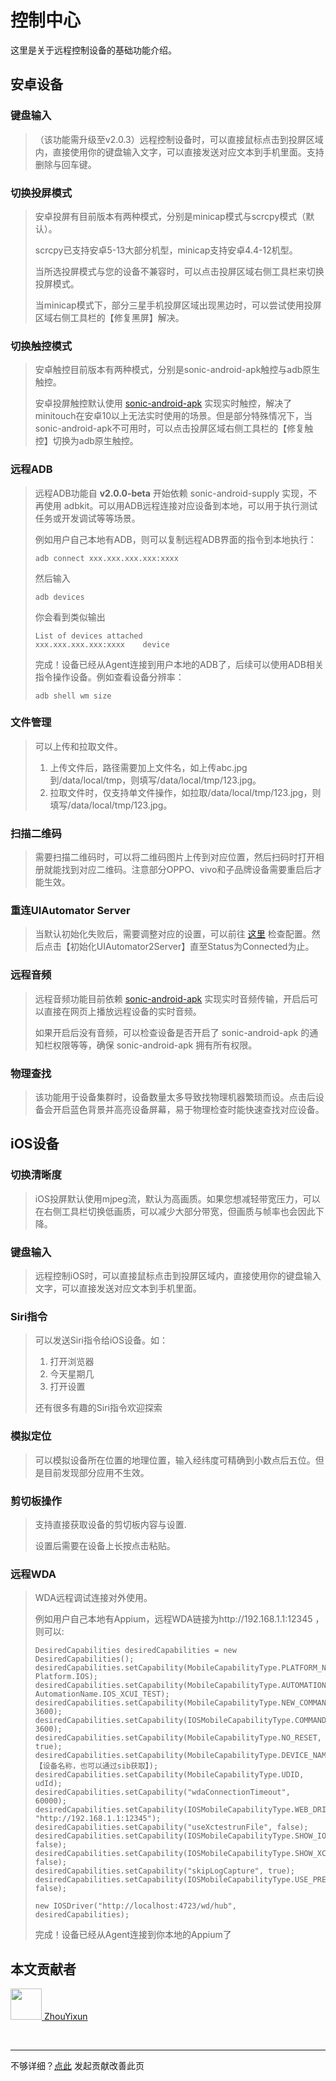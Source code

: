 # 控制中心

这里是关于远程控制设备的基础功能介绍。

## 安卓设备

### 键盘输入
> （该功能需升级至v2.0.3）远程控制设备时，可以直接鼠标点击到投屏区域内，直接使用你的键盘输入文字，可以直接发送对应文本到手机里面。支持删除与回车键。

### 切换投屏模式
> 安卓投屏有目前版本有两种模式，分别是minicap模式与scrcpy模式（默认）。
> 
> scrcpy已支持安卓5-13大部分机型，minicap支持安卓4.4-12机型。
> 
> 当所选投屏模式与您的设备不兼容时，可以点击投屏区域右侧工具栏来切换投屏模式。
> 
> 当minicap模式下，部分三星手机投屏区域出现黑边时，可以尝试使用投屏区域右侧工具栏的【修复黑屏】解决。

### 切换触控模式

> 安卓触控目前版本有两种模式，分别是sonic-android-apk触控与adb原生触控。
> 
> 安卓投屏触控默认使用 [sonic-android-apk](https://sonic-cloud.cn/saa) 实现实时触控，解决了minitouch在安卓10以上无法实时使用的场景。但是部分特殊情况下，当sonic-android-apk不可用时，可以点击投屏区域右侧工具栏的【修复触控】切换为adb原生触控。

### 远程ADB

> 远程ADB功能自 **v2.0.0-beta** 开始依赖 sonic-android-supply 实现，不再使用 adbkit。可以用ADB远程连接对应设备到本地，可以用于执行测试任务或开发调试等等场景。
> 
> 例如用户自己本地有ADB，则可以复制远程ADB界面的指令到本地执行：
> ```
> adb connect xxx.xxx.xxx.xxx:xxxx
> ```
> 然后输入
> ```
> adb devices
> ```
> 你会看到类似输出
> ```
> List of devices attached
> xxx.xxx.xxx.xxx:xxxx    device
> ```
> 完成！设备已经从Agent连接到用户本地的ADB了，后续可以使用ADB相关指令操作设备。例如查看设备分辨率：
> ```
> adb shell wm size
> ```

### 文件管理

> 可以上传和拉取文件。
> 
> 1. 上传文件后，路径需要加上文件名，如上传abc.jpg到/data/local/tmp，则填写/data/local/tmp/123.jpg。
> 2. 拉取文件时，仅支持单文件操作，如拉取/data/local/tmp/123.jpg，则填写/data/local/tmp/123.jpg。

### 扫描二维码

> 需要扫描二维码时，可以将二维码图片上传到对应位置，然后扫码时打开相册就能找到对应二维码。注意部分OPPO、vivo和子品牌设备需要重启后才能生效。

### 重连UIAutomator Server

> 当默认初始化失败后，需要调整对应的设置，可以前往 [这里](https://sonic-cloud.cn/deploy?tag=android) 检查配置。然后点击【初始化UIAutomator2Server】直至Status为Connected为止。

### 远程音频

> 远程音频功能目前依赖 [sonic-android-apk](https://sonic-cloud.cn/saa) 实现实时音频传输，开启后可以直接在网页上播放远程设备的实时音频。
> 
> 如果开启后没有音频，可以检查设备是否开启了 sonic-android-apk 的通知栏权限等等，确保 sonic-android-apk 拥有所有权限。

### 物理查找

> 该功能用于设备集群时，设备数量太多导致找物理机器繁琐而设。点击后设备会开启蓝色背景并高亮设备屏幕，易于物理检查时能快速查找对应设备。

## iOS设备

### 切换清晰度
> iOS投屏默认使用mjpeg流，默认为高画质。如果您想减轻带宽压力，可以在右侧工具栏切换低画质，可以减少大部分带宽，但画质与帧率也会因此下降。

### 键盘输入
> 远程控制iOS时，可以直接鼠标点击到投屏区域内，直接使用你的键盘输入文字，可以直接发送对应文本到手机里面。

### Siri指令

> 可以发送Siri指令给iOS设备。如：
> 
> 1. 打开浏览器
> 2. 今天星期几
> 3. 打开设置
> 
> 还有很多有趣的Siri指令欢迎探索

### 模拟定位

> 可以模拟设备所在位置的地理位置，输入经纬度可精确到小数点后五位。但是目前发现部分应用不生效。

### 剪切板操作
> 支持直接获取设备的剪切板内容与设置.
> 
> 设置后需要在设备上长按点击粘贴。

### 远程WDA
> WDA远程调试连接对外使用。
> 
> 例如用户自己本地有Appium，远程WDA链接为http://192.168.1.1:12345 ，则可以:
> ```
> DesiredCapabilities desiredCapabilities = new DesiredCapabilities();
> desiredCapabilities.setCapability(MobileCapabilityType.PLATFORM_NAME, Platform.IOS);
> desiredCapabilities.setCapability(MobileCapabilityType.AUTOMATION_NAME, AutomationName.IOS_XCUI_TEST);
> desiredCapabilities.setCapability(MobileCapabilityType.NEW_COMMAND_TIMEOUT, 3600);
> desiredCapabilities.setCapability(IOSMobileCapabilityType.COMMAND_TIMEOUTS, 3600);
> desiredCapabilities.setCapability(MobileCapabilityType.NO_RESET, true);
> desiredCapabilities.setCapability(MobileCapabilityType.DEVICE_NAME, 【设备名称，也可以通过sib获取】);
> desiredCapabilities.setCapability(MobileCapabilityType.UDID, udId);
> desiredCapabilities.setCapability("wdaConnectionTimeout", 60000);
> desiredCapabilities.setCapability(IOSMobileCapabilityType.WEB_DRIVER_AGENT_URL, "http://192.168.1.1:12345");
> desiredCapabilities.setCapability("useXctestrunFile", false);
> desiredCapabilities.setCapability(IOSMobileCapabilityType.SHOW_IOS_LOG, false);
> desiredCapabilities.setCapability(IOSMobileCapabilityType.SHOW_XCODE_LOG, false);
> desiredCapabilities.setCapability("skipLogCapture", true);
> desiredCapabilities.setCapability(IOSMobileCapabilityType.USE_PREBUILT_WDA, false);
> 
> new IOSDriver("http://localhost:4723/wd/hub", desiredCapabilities);
> ```
> 完成！设备已经从Agent连接到你本地的Appium了

## 本文贡献者
<div class="cont">
<a href="https://github.com/ZhouYixun" target="_blank">
<img src="https://avatars.githubusercontent.com/u/56339314?v=4" width="50"/>
<span>ZhouYixun</span>
</a>
</div>


&nbsp;
&nbsp;
***
不够详细？[点此](https://github.com/SonicCloudOrg/sonic-offical-website/edit/main/src/markdown/doc/doc-control.md) 发起贡献改善此页
